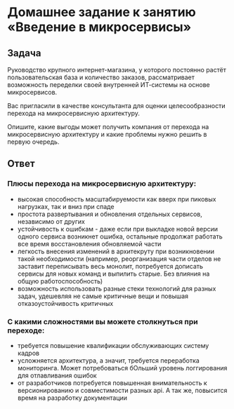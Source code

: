 # Домашнее задание к занятию «Введение в микросервисы»

## Задача

Руководство крупного интернет-магазина, у которого постоянно растёт пользовательская база и количество заказов, рассматривает возможность переделки своей внутренней ИТ-системы на основе микросервисов. 

Вас пригласили в качестве консультанта для оценки целесообразности перехода на микросервисную архитектуру. 

Опишите, какие выгоды может получить компания от перехода на микросервисную архитектуру и какие проблемы нужно решить в первую очередь.

## Ответ

### Плюсы перехода на микросервисную архитектуру:

* высокая способность масштабируемости как вверх при пиковых нагрузках, так и вниз при спаде
* простота развертывания и обновления отдельных сервисов, независимо от других
* устойчивость к ошибкам - даже если при выкладке новой версии одного сервиса возникнет ошибка, остальные продолжат работать все время восстановления обновляемой части
* легкость внесения изменений в архитекруту при возникновении такой необходимости (например, реорганизация части отделов не заставит переписывать весь монолит, потребуется дописать сервисы для новых команд и выпилить старые. Без влияния на общую работоспособность)
* возможность использовать разные стеки технологий для разных задач, удешевляя не самые критичные вещи и повышая отказоустойчивость критичных

### С какими сложностями вы можете столкнуться при переходе:

* требуется повышение квалификации обслуживающих систему кадров
* усложняется архитектура, а значит, требуется переработка мониторинга. Может потребоваться бОльший уровень логгирования для отлавливания ошибок
* от разработчиков потребуется повышенная внимательность к версионированию и совместимости разных api. А так же, повысится время на разработку документации 
